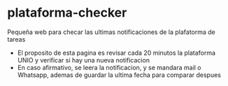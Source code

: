 # plataforma-checker
Pequeña web para checar las ultimas notificaciones de la plafatorma de tareas

- El proposito de esta pagina es revisar cada 20 minutos la plataforma UNIO y verificar si hay una nueva notificacion
- En caso afirmativo, se leera la notificacion, y se mandara mail o Whatsapp, ademas de guardar la ultima fecha para comparar despues